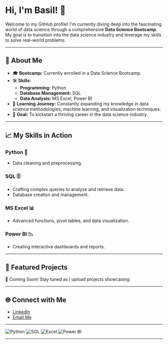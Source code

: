 # Hi, I'm Basil! 👋

Welcome to my GitHub profile! I'm currently diving deep into the fascinating world of data science through a comprehensive **Data Science Bootcamp**. My goal is to transition into the data science industry and leverage my skills to solve real-world problems.

---

## 🌟 About Me
- 🎓 **Bootcamp:** Currently enrolled in a Data Science Bootcamp.
- 🛠️ **Skills:**  
  - **Programming:** Python  
  - **Database Management:** SQL  
  - **Data Analysis:** MS Excel, Power BI
- 🌱 **Learning Journey:** Constantly expanding my knowledge in data science methodologies, machine learning, and visualization techniques.
- 🎯 **Goal:** To kickstart a thriving career in the data science industry.

---

## 📈 My Skills in Action
### Python 🐍
- Data cleaning and preprocessing.


### SQL 🗄️
- Crafting complex queries to analyze and retrieve data.
- Database creation and management.

### MS Excel 📊
- Advanced functions, pivot tables, and data visualization.

### Power BI 📉
- Creating interactive dashboards and reports.

---

## 📂 Featured Projects
🚀 Coming Soon! Stay tuned as I upload projects showcasing:


---

## 🌐 Connect with Me
- [LinkedIn](https://www.linkedin.com/in/basilbaby81)
- [Email Me](ohmyalerts@gmail.com)

---

![Python](https://img.shields.io/badge/-Python-3776AB?style=flat-square&logo=python&logoColor=white) ![SQL](https://img.shields.io/badge/-SQL-316192?style=flat-square&logo=postgresql&logoColor=white) ![Excel](https://img.shields.io/badge/-Excel-217346?style=flat-square&logo=microsoft-excel&logoColor=white) ![Power BI](https://img.shields.io/badge/-PowerBI-F2C811?style=flat-square&logo=powerbi&logoColor=black)

---

